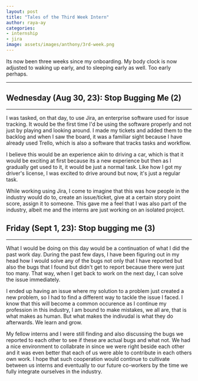 ```yaml
---
layout: post
title: "Tales of the Third Week Intern"
author: raya-ay
categories: 
- internship
- jira
image: assets/images/anthony/3rd-week.png
---
```


Its now been three weeks since my onboarding. My body clock is now adjusted to waking up early, and to sleeping early as well. Too early perhaps. 

---

## Wednesday (Aug 30, 23): Stop Bugging Me (2)
---

I was tasked, on that day, to use Jira, an enterprise software used for issue tracking. It would be the first time I'd be using the software properly and not just by playing and looking around. I made my tickets and added them to the backlog and when I saw the board, it was a familiar sight because I have already used Trello, which is also a software that tracks tasks and workflow. 

I believe this would be an experience akin to driving a car, which is that it would be exciting at first because its a new experience but then as I gradually get used to it, it would be just a normal task. Like how I got my driver's license, I was excited to drive around but now, it's just a regular task.

While working using Jira, I come to imagine that this was how people in the industry would do to, create an issue/ticket, give at a certain story point score, assign it to someone. This gave me a feel that I was also part of the industry, albeit me and the interns are just working on an isolated project.

## Friday (Sept 1, 23): Stop bugging me (3)
---

What I would be doing on this day would be a continuation of what I did the past work day. During the past few days, I have been figuring out in my head how I would solve any of the bugs not only that I have reported but also the bugs that I found but didn't get to report because there were just too many. That way, when I get back to work on the next day, I can solve the issue immediately. 

I ended up having an issue where my solution to a problem just created a new problem, so I had to find a different way to tackle the issue I faced. I know that this will become a common occurence as I continue my profession in this industry, I am bound to make mistakes, we all are, that is what makes as human. But what makes the indivudal is what they do afterwards. We learn and grow.

My fellow interns and I were still finding and also discussing the bugs we reported to each other to see if these are actual bugs and what not. We had a nice environment to collabrate in since we were right beside each other and it was even better that each of us were able to contribute in each others own work. I hope that such cooperation would continue to cultivate between us interns and eventually to our future co-workers by the time we fully integrate ourselves in the industry.